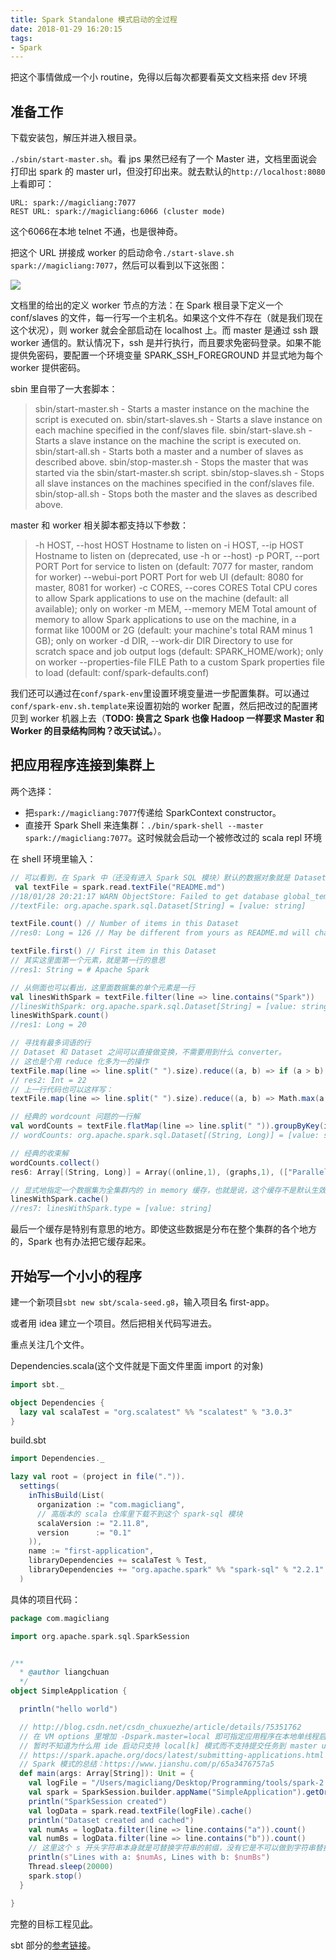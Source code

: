 ```yaml
---
title: Spark Standalone 模式启动的全过程
date: 2018-01-29 16:20:15
tags:
- Spark
---
```


把这个事情做成一个小 routine，免得以后每次都要看英文文档来搭 dev 环境

## 准备工作 ##

下载安装包，解压并进入根目录。

`./sbin/start-master.sh`。看 jps 果然已经有了一个 Master 进，文档里面说会打印出 spark 的 master url，但没打印出来。就去默认的`http://localhost:8080`上看即可：

```
URL: spark://magicliang:7077
REST URL: spark://magicliang:6066 (cluster mode)
```
这个6066在本地 telnet 不通，也是很神奇。

把这个 URL 拼接成 worker  的启动命令`./start-slave.sh spark://magicliang:7077`，然后可以看到以下这张图：

![](https://ws1.sinaimg.cn/large/66dd581fly1fnwjxcayiwj22720wo0zj.jpg)

文档里的给出的定义 worker 节点的方法：在 Spark 根目录下定义一个 conf/slaves 的文件，每一行写一个主机名。如果这个文件不存在（就是我们现在这个状况），则 worker 就会全部启动在 localhost 上。而 master 是通过 ssh 跟 worker 通信的。默认情况下，ssh 是并行执行，而且要求免密码登录。如果不能提供免密码，要配置一个环境变量 SPARK_SSH_FOREGROUND 并显式地为每个 worker 提供密码。

sbin 里自带了一大套脚本：

> sbin/start-master.sh - Starts a master instance on the machine the script is executed on.
sbin/start-slaves.sh - Starts a slave instance on each machine specified in the conf/slaves file.
sbin/start-slave.sh - Starts a slave instance on the machine the script is executed on.
sbin/start-all.sh - Starts both a master and a number of slaves as described above.
sbin/stop-master.sh - Stops the master that was started via the sbin/start-master.sh script.
sbin/stop-slaves.sh - Stops all slave instances on the machines specified in the conf/slaves file.
sbin/stop-all.sh - Stops both the master and the slaves as described above.

master 和 worker 相关脚本都支持以下参数：

> -h HOST, --host HOST  Hostname to listen on
-i HOST, --ip HOST  Hostname to listen on (deprecated, use -h or --host)
-p PORT, --port PORT    Port for service to listen on (default: 7077 for master, random for worker)
--webui-port PORT   Port for web UI (default: 8080 for master, 8081 for worker)
-c CORES, --cores CORES Total CPU cores to allow Spark applications to use on the machine (default: all available); only on worker
-m MEM, --memory MEM    Total amount of memory to allow Spark applications to use on the machine, in a format like 1000M or 2G (default: your machine's total RAM minus 1 GB); only on worker
-d DIR, --work-dir DIR  Directory to use for scratch space and job output logs (default: SPARK_HOME/work); only on worker
--properties-file FILE  Path to a custom Spark properties file to load (default: conf/spark-defaults.conf)

我们还可以通过在`conf/spark-env`里设置环境变量进一步配置集群。可以通过`conf/spark-env.sh.template`来设置初始的 worker 配置，然后把改过的配置拷贝到 worker 机器上去（**TODO: 换言之 Spark 也像 Hadoop 一样要求 Master 和 Worker 的目录结构同构？改天试试。**）。

## 把应用程序连接到集群上 ##

两个选择：

- 把`spark://magicliang:7077`传递给 SparkContext constructor。
- 直接开 Spark Shell 来连集群：`./bin/spark-shell --master spark://magicliang:7077`。这时候就会启动一个被修改过的 scala repl 环境

在 shell 环境里输入：

```scala
// 可以看到，在 Spark 中（还没有进入 Spark SQL 模块）默认的数据对象就是 Dataset
 val textFile = spark.read.textFile("README.md")
//18/01/28 20:21:17 WARN ObjectStore: Failed to get database global_temp, returning NoSuchObjectException
//textFile: org.apache.spark.sql.Dataset[String] = [value: string]

textFile.count() // Number of items in this Dataset
//res0: Long = 126 // May be different from yours as README.md will change over time, similar to other outputs

textFile.first() // First item in this Dataset
// 其实这里面第一个元素，就是第一行的意思
//res1: String = # Apache Spark

// 从侧面也可以看出，这里面数据集的单个元素是一行
val linesWithSpark = textFile.filter(line => line.contains("Spark"))
//linesWithSpark: org.apache.spark.sql.Dataset[String] = [value: string]
linesWithSpark.count()
//res1: Long = 20

// 寻找有最多词语的行
// Dataset 和 Dataset 之间可以直接做变换，不需要用到什么 converter。
// 这也是个用 reduce 化多为一的操作
textFile.map(line => line.split(" ").size).reduce((a, b) => if (a > b) a else b)
// res2: Int = 22
// 上一行代码也可以这样写：
textFile.map(line => line.split(" ").size).reduce((a, b) => Math.max(a, b))

// 经典的 wordcount 问题的一行解
val wordCounts = textFile.flatMap(line => line.split(" ")).groupByKey(identity).count()
// wordCounts: org.apache.spark.sql.Dataset[(String, Long)] = [value: string, count(1): bigint]

// 经典的收束解
wordCounts.collect()
res6: Array[(String, Long)] = Array((online,1), (graphs,1), (["Parallel,1), (["Building,1), (thread,1), (documentation,3), (command,,2), (abbreviated,1), (overview,1), (rich,1), (set,2), (-DskipTests,1), (name,1), (page](http://spark.apache.org/documentation.html).,1), (["Specifying,1), (stream,1), (run:,1), (not,1), (programs,2), (tests,2), (./dev/run-tests,1), (will,1), ([run,1), (particular,2), (option,1), (Alternatively,,1), (by,1), (must,1), (using,5), (you,4), (MLlib,1), (DataFrames,,1), (variable,1), (Note,1), (core,1), (more,1), (protocols,1), (guidance,2), (shell:,2), (can,7), (site,,1), (systems.,1), (Maven,1), ([building,1), (configure,1), (for,12), (README,1), (Interactive,2), (how,3), ([Configuration,1), (Hive,2), (system,1), (provides,1), (Hadoop-supported,1), (pre-built,1...

// 显式地指定一个数据集为全集群内的 in memory 缓存，也就是说，这个缓存不是默认生效的
linesWithSpark.cache()
//res7: linesWithSpark.type = [value: string]
```

最后一个缓存是特别有意思的地方。即使这些数据是分布在整个集群的各个地方的，Spark 也有办法把它缓存起来。

## 开始写一个小小的程序 ##

建一个新项目`sbt new sbt/scala-seed.g8`，输入项目名 first-app。

或者用 idea 建立一个项目。然后把相关代码写进去。

重点关注几个文件。

Dependencies.scala(这个文件就是下面文件里面 import 的对象)
```scala
import sbt._

object Dependencies {
  lazy val scalaTest = "org.scalatest" %% "scalatest" % "3.0.3"
}

```

build.sbt
```scala
import Dependencies._

lazy val root = (project in file(".")).
  settings(
    inThisBuild(List(
      organization := "com.magicliang",
      // 高版本的 scala 仓库里下载不到这个 spark-sql 模块
      scalaVersion := "2.11.8",
      version      := "0.1"
    )),
    name := "first-application",
    libraryDependencies += scalaTest % Test,
    libraryDependencies += "org.apache.spark" %% "spark-sql" % "2.2.1"
  )
```

具体的项目代码：
```scala
package com.magicliang

import org.apache.spark.sql.SparkSession


/**
  * @author liangchuan
  */
object SimpleApplication {

  println("hello world")

  // http://blog.csdn.net/csdn_chuxuezhe/article/details/75351762
  // 在 VM options 里增加 -Dspark.master=local 即可指定应用程序在本地单线程启动。
  // 暂时不知道为什么用 ide 启动只支持 local[k] 模式而不支持提交任务到 master url 的模式
  // https://spark.apache.org/docs/latest/submitting-applications.html spark 的几种启动模式参数，也可以在 submit 里指定
  // Spark 模式的总结：https://www.jianshu.com/p/65a3476757a5
  def main(args: Array[String]): Unit = {
    val logFile = "/Users/magicliang/Desktop/Programming/tools/spark-2.2.1-bin-hadoop2.7/README.md"
    val spark = SparkSession.builder.appName("SimpleApplication").getOrCreate()
    println("SparkSession created")
    val logData = spark.read.textFile(logFile).cache()
    println("Dataset created and cached")
    val numAs = logData.filter(line => line.contains("a")).count()
    val numBs = logData.filter(line => line.contains("b")).count()
    // 这里这个 s 开头字符串本身就是可替换字符串的前缀，没有它是不可以做到字符串替换的。
    println(s"Lines with a: $numAs, Lines with b: $numBs")
    Thread.sleep(20000)
    spark.stop()
  }

}
```

完整的目标工程见[此][1]。

sbt 部分的[参考链接][2]。


  [1]: https://github.com/magicliang/SparkStudy/tree/master/first-application
  [2]: https://www.scala-sbt.org/1.x/docs/Hello.html